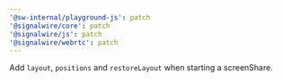 ```yaml
---
'@sw-internal/playground-js': patch
'@signalwire/core': patch
'@signalwire/js': patch
'@signalwire/webrtc': patch
---
```


Add `layout`, `positions` and `restoreLayout` when starting a screenShare.
